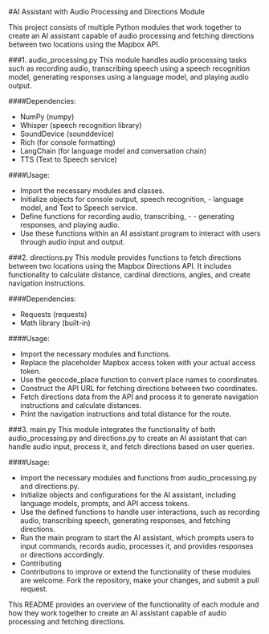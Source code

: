 #AI Assistant with Audio Processing and Directions Module

This project consists of multiple Python modules that work together to create an AI assistant capable of audio processing and fetching directions between two locations using the Mapbox API.

###1. audio_processing.py
This module handles audio processing tasks such as recording audio, transcribing speech using a speech recognition model, generating responses using a language model, and playing audio output.

####Dependencies:
- NumPy (numpy)
- Whisper (speech recognition library)
- SoundDevice (sounddevice)
- Rich (for console formatting)
- LangChain (for language model and conversation chain)
- TTS (Text to Speech service)


####Usage:
- Import the necessary modules and classes.
- Initialize objects for console output, speech recognition, - language model, and Text to Speech service.
- Define functions for recording audio, transcribing, - -  generating responses, and playing audio.
- Use these functions within an AI assistant program to interact with users through audio input and output.

###2. directions.py
This module provides functions to fetch directions between two locations using the Mapbox Directions API. It includes functionality to calculate distance, cardinal directions, angles, and create navigation instructions.

####Dependencies:
- Requests (requests)
- Math library (built-in)

####Usage:
- Import the necessary modules and functions.
- Replace the placeholder Mapbox access token with your actual access token.
- Use the geocode_place function to convert place names to coordinates.
- Construct the API URL for fetching directions between two coordinates.
- Fetch directions data from the API and process it to generate navigation instructions and calculate distances.
- Print the navigation instructions and total distance for the route.

###3. main.py
This module integrates the functionality of both audio_processing.py and directions.py to create an AI assistant that can handle audio input, process it, and fetch directions based on user queries.

####Usage:
- Import the necessary modules and functions from audio_processing.py and directions.py.
- Initialize objects and configurations for the AI assistant, including language models, prompts, and API access tokens.
- Use the defined functions to handle user interactions, such as recording audio, transcribing speech, generating responses, and fetching directions.
- Run the main program to start the AI assistant, which prompts users to input commands, records audio, processes it, and provides responses or directions accordingly.
- Contributing
- Contributions to improve or extend the functionality of these modules are welcome. Fork the repository, make your changes, and submit a pull request.

This README provides an overview of the functionality of each module and how they work together to create an AI assistant capable of audio processing and fetching directions.

